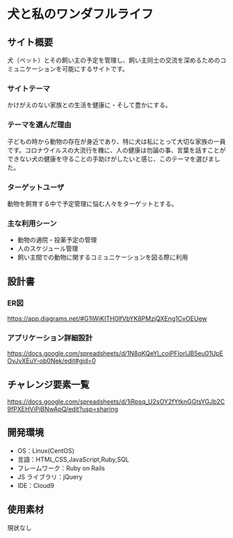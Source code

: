 # 犬と私のワンダフルライフ

## サイト概要

犬（ペット）とその飼い主の予定を管理し、飼い主同士の交流を深めるためのコミュニケーションを可能にするサイトです。

### サイトテーマ

かけがえのない家族との生活を健康に・そして豊かにする。

### テーマを選んだ理由

子どもの時から動物の存在が身近であり、特に犬は私にとって大切な家族の一員です。コロナウイルスの大流行を機に、人の健康は勿論の事、言葉を話すことができない犬の健康を守ることの手助けがしたいと感じ、このテーマを選びました。

### ターゲットユーザ

動物を飼育する中で予定管理に悩む人々をターゲットとする。

### 主な利用シーン

- 動物の通院・投薬予定の管理
- 人のスケジュール管理
- 飼い主間での動物に関するコミュニケーションを図る際に利用

## 設計書

### ER図

https://app.diagrams.net/#G1IWiKITH0IfVbYK8PMzjQXEng1CvOEUew

### アプリケーション詳細設計

https://docs.google.com/spreadsheets/d/1N8qKQeYl_coiPFIorlJB5eu01UpEOvJvXEuY-ob0Nek/edit#gid=0

## チャレンジ要素一覧

https://docs.google.com/spreadsheets/d/1iRpsq_U2sOY2fYtknGGtsYGJb2C9fPXEHViPjBNwApQ/edit?usp=sharing

## 開発環境

- OS：Linux(CentOS)
- 言語：HTML,CSS,JavaScript,Ruby,SQL
- フレームワーク：Ruby on Rails
- JS ライブラリ：jQuery
- IDE：Cloud9

## 使用素材

現状なし

